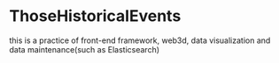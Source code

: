 # ThoseHistoricalEvents
this is a practice of front-end framework, web3d, data visualization and data maintenance(such as Elasticsearch)
